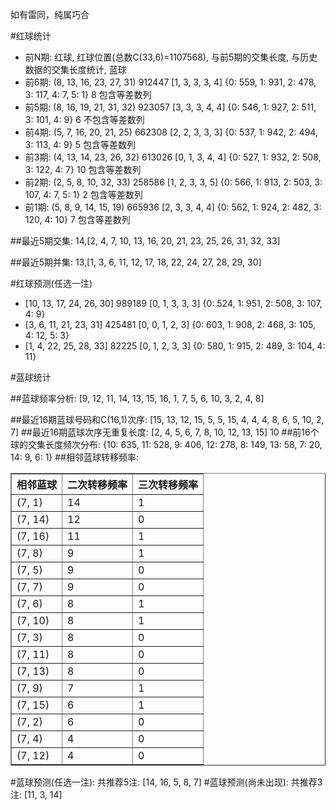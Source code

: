 <!-- 
.. title: 双色球2017048期(2017-04-27)数据分析报告
.. slug: slott-2017048-2017-04-27-report
.. date: 2017-04-28 08:00:00 UTC+08:00
.. tags: Lottery
.. link: 
.. description: 
.. type: text
-->

如有雷同，纯属巧合

<!-- TEASER_END-->

#红球统计

- 前N期: 红球, 红球位置(总数C(33,6)=1107568), 与前5期的交集长度, 与历史数据的交集长度统计, 蓝球
- 前6期: (8, 13, 16, 23, 27, 31) 912447 [1, 3, 3, 3, 4] {0: 559, 1: 931, 2: 478, 3: 117, 4: 7, 5: 1} 8 包含等差数列
- 前5期: (8, 16, 19, 21, 31, 32) 923057 [3, 3, 3, 4, 4] {0: 546, 1: 927, 2: 511, 3: 101, 4: 9} 6 不包含等差数列
- 前4期: (5, 7, 16, 20, 21, 25) 662308 [2, 2, 3, 3, 3] {0: 537, 1: 942, 2: 494, 3: 113, 4: 9} 5 包含等差数列
- 前3期: (4, 13, 14, 23, 26, 32) 613026 [0, 1, 3, 4, 4] {0: 527, 1: 932, 2: 508, 3: 122, 4: 7} 10 包含等差数列
- 前2期: (2, 5, 8, 10, 32, 33) 258586 [1, 2, 3, 3, 5] {0: 566, 1: 913, 2: 503, 3: 107, 4: 7, 5: 1} 2 包含等差数列
- 前1期: (5, 8, 9, 14, 15, 19) 665936 [2, 3, 3, 4, 4] {0: 562, 1: 924, 2: 482, 3: 120, 4: 10} 7 包含等差数列

##最近5期交集:
14,[2, 4, 7, 10, 13, 16, 20, 21, 23, 25, 26, 31, 32, 33]

##最近5期并集:
13,[1, 3, 6, 11, 12, 17, 18, 22, 24, 27, 28, 29, 30]

#红球预测(任选一注)

- [10, 13, 17, 24, 26, 30] 989189 [0, 1, 3, 3, 3] {0: 524, 1: 951, 2: 508, 3: 107, 4: 9}
- [3, 6, 11, 21, 23, 31] 425481 [0, 0, 1, 2, 3] {0: 603, 1: 908, 2: 468, 3: 105, 4: 12, 5: 3}
- [1, 4, 22, 25, 28, 33] 82225 [0, 1, 2, 3, 3] {0: 580, 1: 915, 2: 489, 3: 104, 4: 11}

#蓝球统计

##蓝球频率分析:
[9, 12, 11, 14, 13, 15, 16, 1, 7, 5, 6, 10, 3, 2, 4, 8]

##最近16期蓝球号码和C(16,1)次序:
 [15, 13, 12, 15, 5, 5, 15, 4, 4, 4, 8, 6, 5, 10, 2, 7]
##最近16期蓝球次序无重复长度:
 [2, 4, 5, 6, 7, 8, 10, 12, 13, 15] 10
##前16个球的交集长度频次分布:
{10: 635, 11: 528, 9: 406, 12: 278, 8: 149, 13: 58, 7: 20, 14: 9, 6: 1}
##相邻蓝球转移频率:
 <table border="1" class="table table-striped dataframe">
  <thead>
    <tr style="text-align: right;">
      <th>相邻蓝球</th>
      <th>二次转移频率</th>
      <th>三次转移频率</th>
    </tr>
  </thead>
  <tbody>
    <tr>
      <td>(7, 1)</td>
      <td>14</td>
      <td>1</td>
    </tr>
    <tr>
      <td>(7, 14)</td>
      <td>12</td>
      <td>0</td>
    </tr>
    <tr>
      <td>(7, 16)</td>
      <td>11</td>
      <td>1</td>
    </tr>
    <tr>
      <td>(7, 8)</td>
      <td>9</td>
      <td>1</td>
    </tr>
    <tr>
      <td>(7, 5)</td>
      <td>9</td>
      <td>0</td>
    </tr>
    <tr>
      <td>(7, 7)</td>
      <td>9</td>
      <td>0</td>
    </tr>
    <tr>
      <td>(7, 6)</td>
      <td>8</td>
      <td>1</td>
    </tr>
    <tr>
      <td>(7, 10)</td>
      <td>8</td>
      <td>1</td>
    </tr>
    <tr>
      <td>(7, 3)</td>
      <td>8</td>
      <td>0</td>
    </tr>
    <tr>
      <td>(7, 11)</td>
      <td>8</td>
      <td>0</td>
    </tr>
    <tr>
      <td>(7, 13)</td>
      <td>8</td>
      <td>0</td>
    </tr>
    <tr>
      <td>(7, 9)</td>
      <td>7</td>
      <td>1</td>
    </tr>
    <tr>
      <td>(7, 15)</td>
      <td>6</td>
      <td>1</td>
    </tr>
    <tr>
      <td>(7, 2)</td>
      <td>6</td>
      <td>0</td>
    </tr>
    <tr>
      <td>(7, 4)</td>
      <td>4</td>
      <td>0</td>
    </tr>
    <tr>
      <td>(7, 12)</td>
      <td>4</td>
      <td>0</td>
    </tr>
  </tbody>
</table>
#蓝球预测(任选一注):
共推荐5注: [14, 16, 5, 8, 7]
#蓝球预测(尚未出现):
共推荐3注: [11, 3, 14]


